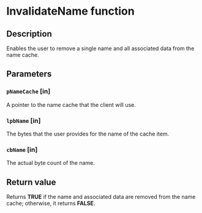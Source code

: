 # InvalidateName function

## Description

Enables the user to remove a single name and all associated data from the name cache.

## Parameters

### `pNameCache` [in]

A pointer to the name cache that the client will use.

### `lpbName` [in]

The bytes that the user provides for the name of the cache item.

### `cbName` [in]

The actual byte count of the name.

## Return value

Returns **TRUE** if the name and associated data are removed from the name cache; otherwise, it returns **FALSE**.